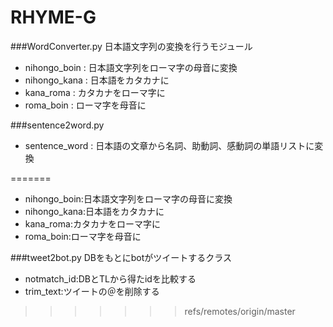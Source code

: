 ﻿# RHYME-G

###WordConverter.py
日本語文字列の変換を行うモジュール

* nihongo_boin : 日本語文字列をローマ字の母音に変換
* nihongo_kana : 日本語をカタカナに
* kana_roma : カタカナをローマ字に
* roma_boin : ローマ字を母音に

###sentence2word.py

* sentence_word : 日本語の文章から名詞、助動詞、感動詞の単語リストに変換


=======
 * nihongo_boin:日本語文字列をローマ字の母音に変換
 * nihongo_kana:日本語をカタカナに
 * kana_roma:カタカナをローマ字に
 * roma_boin:ローマ字を母音に

###tweet2bot.py
DBをもとにbotがツイートするクラス

* notmatch_id:DBとTLから得たidを比較する
* trim_text:ツイートの＠を削除する
>>>>>>> refs/remotes/origin/master
